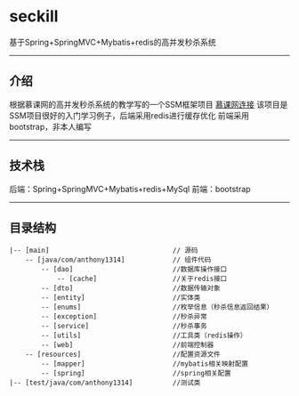
# seckill
 基于Spring+SpringMVC+Mybatis+redis的高并发秒杀系统
___
## 介绍
根据慕课网的高并发秒杀系统的教学写的一个SSM框架项目
[慕课网连接](https://www.imooc.com/u/2145618/courses?sort=publish)
该项目是SSM项目很好的入门学习例子，后端采用redis进行缓存优化
前端采用bootstrap，非本人编写
___
## 技术栈
后端：Spring+SpringMVC+Mybatis+redis+MySql 
前端：bootstrap
___
## 目录结构
```
|-- [main]                   			 // 源码
    -- [java/com/anthony1314]            // 组件代码
    	-- [dao]                		 //数据库操作接口
    		-- [cache]                	 //关于redis接口
    	-- [dto]                		 //数据传输对象
    	-- [entity]                 	 //实体类
    	-- [enums]               	 	 //枚举信息（秒杀信息返回结果）
    	-- [exception]                   //秒杀异常
    	-- [service]                	 //秒杀事务
    	-- [utils]                		 //工具类（redis操作）
    	-- [web]                 		 //前端控制器
    -- [resources]               	     //配置资源文件
    	-- [mapper]                		 //mybatis相关映射配置
    	-- [spring]                		 //spring相关配置
|-- [test/java/com/anthony1314]   		 //测试类
```